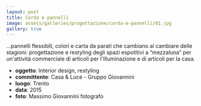 ```yaml
---
layout: post
title: Corda e pannelli
image: assets/galleries/progettazione/corda-e-pannelli/01.jpg
gallery: true
---
```


...pannelli flessibili, colori e carta da parati che cambiano al cambiare delle stagioni: progettazione e restyling degli spazi espotitivi a “mezzaluna” per un'attività commerciale di articoli per l'illuminazione e di articoli per la casa.

- **oggetto**: Interior design, restyling
- **committente**: Casa &amp; Luce - Gruppo Giovannini
- **luogo**: Trento
- **data**: 2015
- **foto**: Massimo Giovannini fotografo
